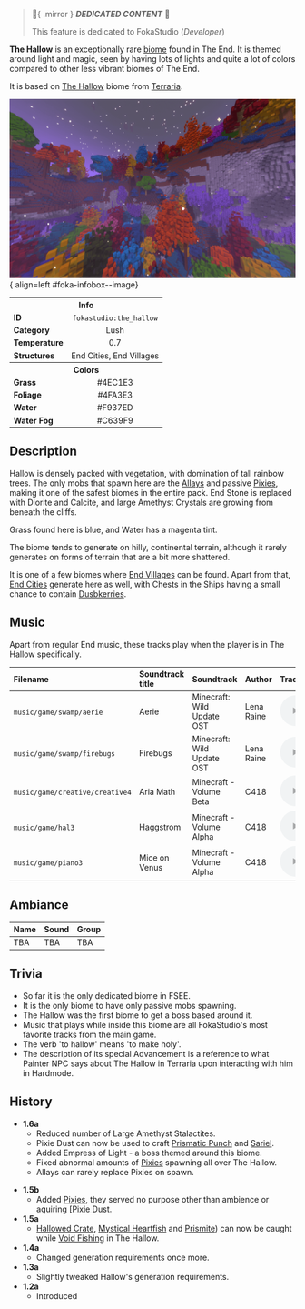 > :tada:{ .mirror } ***DEDICATED CONTENT*** :tada:
>
> This feature is dedicated to FokaStudio (*Developer*)

**The Hallow** is an exceptionally rare [biome](index.md) found in The End. It is themed around light and magic, seen by having lots of lights and quite a lot of colors compared to other less vibrant biomes of The End.

It is based on [The Hallow](https://terraria.wiki.gg/wiki/The_Hallow "'The Hallow' on Terraria wiki") biome from [Terraria](https://terraria.wiki.gg/wiki/Terraria ).

<div class="result" markdown>

  ![Image title](../assets/biomes/hallow.png){ align=left #foka-infobox--image}

  <table id="foka-infobox" >
	<tr>
		<th colspan="2">Info</th>
	</tr>
	<tr>
		<td><b>ID</b></td>
		<td style="text-align: center;"><code>fokastudio:the_hallow</code></td>
	</tr>
	<tr>
		<td><b>Category</b></td>
		<td style="text-align: center;">Lush</td>
	</tr>
	<tr>
		<td><b>Temperature</b></td>
		<td style="text-align: center;">0.7</td>
	</tr>
	<tr>
		<td><b>Structures</b></td>
		<td style="text-align: center;">End Cities, End Villages</td>
	</tr>
	<tr>
		<th colspan="2">Colors</th>
	</tr>
	<tr>
		<td><b>Grass</b></td>
		<td style="text-align: center;"><span style="background-color: #4EC1E3;" class="foka-infobox-color"></span> #4EC1E3</td>
	</tr>
	<tr>
		<td><b>Foliage</b></td>
		<td style="text-align: center;"><span style="background-color: #4FA3E3;" class="foka-infobox-color"></span> #4FA3E3</td>
	</tr>
	<tr>
		<td><b>Water</b></td>
		<td style="text-align: center;"><span style="background-color: #F937ED;" class="foka-infobox-color"></span> #F937ED</td>
	</tr>
	<tr>
		<td><b>Water Fog</b></td>
		<td style="text-align: center;"><span style="background-color: #C639F9;" class="foka-infobox-color"></span> #C639F9</td>
	</tr>
</table>
</div>


## Description
Hallow is densely packed with vegetation, with domination of tall rainbow trees. The only mobs that spawn here are the [Allays](https://minecraft.fandom.com/wiki/Allay) and passive [Pixies](../mobs/pixie.md), making it one of the safest biomes in the entire pack. End Stone is replaced with Diorite and Calcite, and large Amethyst Crystals are growing from beneath the cliffs. 

Grass found here is blue, and Water has a magenta tint.

The biome tends to generate on hilly, continental terrain, although it rarely generates on forms of terrain that are a bit more shattered.

It is one of a few biomes where [End Villages](../structures/end_village.md) can be found. Apart from that, [End Cities](../structures/end_city.md) generate here as well, with Chests in the Ships having a small chance to contain <i class="icon-fsee icon-fsee-duskberry"></i>[Dusbkerries](../items/duskberry.md).

## Music
Apart from regular End music, these tracks play when the player is in The Hallow specifically.

| Filename | Soundtrack title | Soundtrack | Author | Track |
| :--- | :--- | :--- | :--- | :--- |
| `music/game/swamp/aerie` | Aerie | Minecraft: Wild Update OST | Lena Raine | <audio controls controlslist="nodownload noplaybackrate" src="../../assets/audio/music/aerie.ogg" type="audio/ogg"></audio> |
| `music/game/swamp/firebugs` | Firebugs | Minecraft: Wild Update OST | Lena Raine | <audio controls controlslist="nodownload noplaybackrate" src="../../assets/audio/music/firebugs.ogg" type="audio/ogg"></audio> |
| `music/game/creative/creative4` | Aria Math | Minecraft - Volume Beta | C418 | <audio controls controlslist="nodownload noplaybackrate" src="../../assets/audio/music/creative4.ogg" type="audio/ogg"></audio> |
| `music/game/hal3` | Haggstrom | Minecraft - Volume Alpha | C418 | <audio controls controlslist="nodownload noplaybackrate" src="../../assets/audio/music/hal3.ogg" type="audio/ogg"></audio> |
| `music/game/piano3` | Mice on Venus | Minecraft - Volume Alpha | C418 | <audio controls controlslist="nodownload noplaybackrate" src="../../assets/audio/music/piano3.ogg" type="audio/ogg"></audio> |

## Ambiance
| Name | Sound | Group |
| :--- | :--- | :--- |
| TBA | TBA | TBA |

## Trivia

- So far it is the only dedicated biome in FSEE.
- It is the only biome to have only passive mobs spawning.
- The Hallow was the first biome to get a boss based around it.
- Music that plays while inside this biome are all FokaStudio's most favorite tracks from the main game.
- The verb 'to hallow' means 'to make holy'.
- The description of its special Advancement is a reference to what Painter NPC says about The Hallow in Terraria upon interacting with him in Hardmode.

## History

-  **1.6a**
    - Reduced number of Large Amethyst Stalactites.
    - Pixie Dust can now be used to craft [Prismatic Punch](../items/prismatic_punch.md) and [Sariel](../items/sariel.md).
    - Added Empress of Light - a boss themed around this biome.
    - Fixed abnormal amounts of [Pixies](../mobs/pixie.md) spawning all over The Hallow.
    - Allays can rarely replace Pixies on spawn.
* **1.5b**
    - Added [Pixies](../mobs/pixie.md), they served no purpose other than ambience or aquiring [<i class="icon-fsee icon-fsee-pixie-dust"></i>[Pixie Dust](../items/other/pixie_dust.md).
* **1.5a**
    - [Hallowed Crate](../mechanics/void_fishing.md#crates), [Mystical Heartfish](../mechanics/void_fishing.md#fish) and [Prismite](../mechanics/void_fishing.md#fish)) can now be caught while [Void Fishing](../mechanics/void_fishing.md) in The Hallow.
* **1.4a**
    - Changed generation requirements once more.
* **1.3a**
    - Slightly tweaked Hallow's generation requirements.
* **1.2a**
    - Introduced
